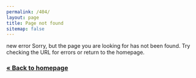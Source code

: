```yaml
---
permalink: /404/
layout: page
title: Page not found
sitemap: false
---
```

new error
Sorry, but the page you are looking for has not been found. Try checking the URL for errors or return to the homepage.

<h3><a class="button" href="/">« Back to homepage</a></h3>

